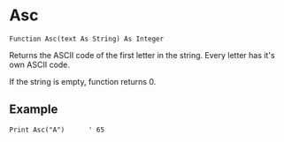<!--text-->
Asc
===

```eppabasic
Function Asc(text As String) As Integer
```

Returns the ASCII code of the first letter in the string. Every letter has it's
own ASCII code.

If the string is empty, function returns 0.

Example
---------
```eppabasic
Print Asc("A")      ' 65
```
